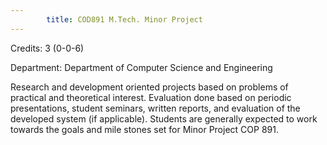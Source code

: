 ```yaml
---
        title: COD891 M.Tech. Minor Project
---
```

Credits: 3 (0-0-6)

Department: Department of Computer Science and Engineering

Research and development oriented projects based on problems of practical and theoretical interest. Evaluation done based on periodic presentations, student seminars, written reports, and evaluation of the developed system (if applicable). Students are generally expected to work towards the goals and mile stones set for Minor Project COP 891.